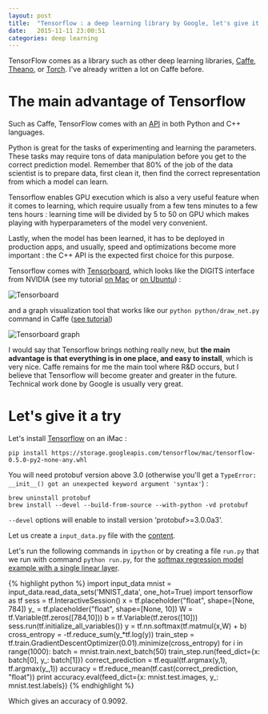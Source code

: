 ```yaml
---
layout: post
title:  "Tensorflow : a deep learning library by Google, let's give it a try"
date:   2015-11-11 23:00:51
categories: deep learning
---
```


TensorFlow comes as a library such as other deep learning libraries, [Caffe](http://caffe.berkeleyvision.org/), [Theano](http://deeplearning.net/software/theano/), or [Torch](http://torch.ch/). I've already written a lot on Caffe before.

# The main advantage of Tensorflow

Such as Caffe, TensorFlow comes with an [API](http://tensorflow.org/api_docs) in both Python and C++ languages.

Python is great for the tasks of experimenting and learning the parameters. These tasks may require tons of data manipulation before you get to the correct prediction model. Remember that 80% of the job of the data scientist is to prepare data, first clean it, then find the correct representation from which a model can learn.

Tensorflow enables GPU execution which is also a very useful feature when it comes to learning, which require usually from a few tens minutes to a few tens hours : learning time will be divided by 5 to 50 on GPU which makes playing with hyperparameters of the model very convenient.

Lastly, when the model has been learned, it has to be deployed in production apps, and usually, speed and optimizations become more important : the C++ API is the expected first choice for this purpose.

Tensorflow comes with [Tensorboard](http://tensorflow.org/how_tos/summaries_and_tensorboard/index.md), which looks like the DIGITS interface from NVIDIA (see my tutorial [on Mac](http://christopher5106.github.io/big/data/2015/07/16/deep-learning-install-caffe-cudnn-cuda-for-digits-python-on-mac-osx.html) or [on Ubuntu](http://christopher5106.github.io/big/data/2015/07/16/deep-learning-install-caffe-cudnn-cuda-for-digits-python-on-ubuntu-14-04.html)) :

![Tensorboard](http://api.tensorflow.org/system/image/body/1675/mnist_tensorboard.png)

and a graph visualization tool that works like our `python python/draw_net.py` command in Caffe ([see tutorial](http://christopher5106.github.io/deep/learning/2015/09/04/Deep-learning-tutorial-on-Caffe-Technology.html))

![Tensorboard graph](http://api.tensorflow.org/system/image/body/1691/colorby_structure.png)

I would say that Tensorflow brings nothing really new, but **the main advantage is that everything is in one place, and easy to install**, which is very nice. Caffe remains for me the main tool where R&D occurs, but I believe that Tensorflow will become greater and greater in the future. Technical work done by Google is usually very great.


# Let's give it a try

Let's install [Tensorflow](http://tensorflow.org/get_started/os_setup.md) on an iMac :

    pip install https://storage.googleapis.com/tensorflow/mac/tensorflow-0.5.0-py2-none-any.whl

You will need protobuf version above 3.0  (otherwise you'll get a `TypeError: __init__() got an unexpected keyword argument 'syntax'`) :

    brew uninstall protobuf
    brew install --devel --build-from-source --with-python -vd protobuf


`--devel` options will enable to install version  'protobuf>=3.0.0a3'.

Let us create a `input_data.py` file with the [content](https://tensorflow.googlesource.com/tensorflow/+/master/tensorflow/g3doc/tutorials/mnist/input_data.py).

Let's run the following commands in `ipython` or by creating a file `run.py` that we run with command `python run.py`, for the [softmax regression model example with a single linear layer](http://tensorflow.org/tutorials/mnist/pros/index.md). 

{% highlight python %}
import input_data
mnist = input_data.read_data_sets('MNIST_data', one_hot=True)
import tensorflow as tf
sess = tf.InteractiveSession()
x = tf.placeholder("float", shape=[None, 784])
y_ = tf.placeholder("float", shape=[None, 10])
W = tf.Variable(tf.zeros([784,10]))
b = tf.Variable(tf.zeros([10]))
sess.run(tf.initialize_all_variables())
y = tf.nn.softmax(tf.matmul(x,W) + b)
cross_entropy = -tf.reduce_sum(y_*tf.log(y))
train_step = tf.train.GradientDescentOptimizer(0.01).minimize(cross_entropy)
for i in range(1000):
  batch = mnist.train.next_batch(50)
  train_step.run(feed_dict={x: batch[0], y_: batch[1]})
correct_prediction = tf.equal(tf.argmax(y,1), tf.argmax(y_,1))
accuracy = tf.reduce_mean(tf.cast(correct_prediction, "float"))
print accuracy.eval(feed_dict={x: mnist.test.images, y_: mnist.test.labels})
{% endhighlight %}

Which gives an accuracy of 0.9092.
